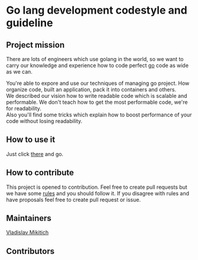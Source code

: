 # Go lang development codestyle and guideline

## Project mission

There are lots of engineers which use golang in the world, so we want to carry our knowledge and experience how to code perfect [go](https://golang.org) code as wide as we can.

You're able to expore and use our techniques of managing go project. How organize code, built an application, pack it into containers and others.  
We described our vision how to write readable code which is scalable and performable. We don't teach how to get the most performable code, we're for readability.  
Also you'll find some tricks which explain how to boost performance of your code without losing readability.

## How to use it

Just click [there](INDEX.md) and go.

## How to contribute

This project is opened to contribution. Feel free to create pull requests but we have some [rules](rules/index.md) and you should follow it.
If you disagree with rules and have proposals feel free to create pull request or issue.

## Maintainers

[Vladislav Mikitich](@mikluke)

## Contributors
